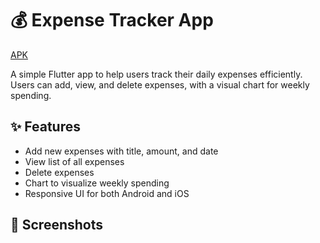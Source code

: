 # 💰 Expense Tracker App

[APK](https://drive.google.com/file/d/1RcUowOKArhKawgCiIJbPt8GPCZfM7nHX/view?usp=sharing)

A simple Flutter app to help users track their daily expenses efficiently. Users can add, view, and delete expenses, with a visual chart for weekly spending.

## ✨ Features

- Add new expenses with title, amount, and date
- View list of all expenses
- Delete expenses
- Chart to visualize weekly spending
- Responsive UI for both Android and iOS

## 📸 Screenshots
